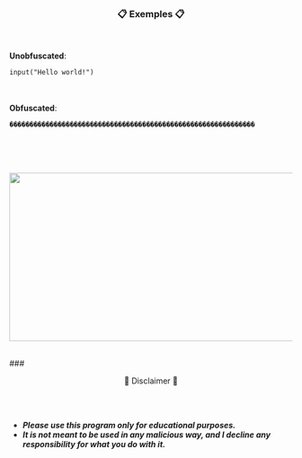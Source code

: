 ### <p align="center">📋 Exemples 📋</p>

<br><br>
**Unobfuscated**:<br>
```python3
input("Hello world!")
```
<br><br>
**Obfuscated**:<br>
```python3
�������������������������������������������������������������
```
<br><br><br>
<p align="center">
<img src="https://cdn.discordapp.com/attachments/892840615732195340/904851557311455252/unknown.png" width="850", height="300">
</p>
<br>
### <p align="center">📌 Disclaimer 📌</p>

<br><br>
* ***Please use this program only for educational purposes.***
* ***It is not meant to be used in any malicious way, and I decline any responsibility for what you do with it.***
<br><br>

